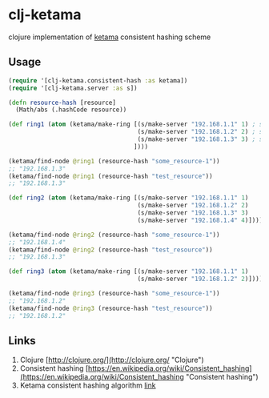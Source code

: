 # clj-ketama

clojure implementation of [ketama](https://www.google.ru/?gws_rd=ssl#newwindow=1&q=ketama+consistent+hashing "ketama") consistent hashing scheme

## Usage

```Clojure
(require '[clj-ketama.consistent-hash :as ketama])
(require '[clj-ketama.server :as s])

(defn resource-hash [resource]
  (Math/abs (.hashCode resource))

(def ring1 (atom (ketama/make-ring [(s/make-server "192.168.1.1" 1) ; server1 weight = 1 
                                    (s/make-server "192.168.1.2" 2) ; server2 weight = 2
                                    (s/make-server "192.168.1.3" 3) ; serverweight = 3
                                   ])))

(ketama/find-node @ring1 (resource-hash "some_resource-1"))
;; "192.168.1.3"
(ketama/find-node @ring1 (resource-hash "test_resource"))
;; "192.168.1.3"

(def ring2 (atom (ketama/make-ring [(s/make-server "192.168.1.1" 1)
                                    (s/make-server "192.168.1.2" 2)
                                    (s/make-server "192.168.1.3" 3)
                                    (s/make-server "192.168.1.4" 4)])))

(ketama/find-node @ring2 (resource-hash "some_resource-1"))
;; "192.168.1.4"
(ketama/find-node @ring2 (resource-hash "test_resource"))
;; "192.168.1.3"

(def ring3 (atom (ketama/make-ring [(s/make-server "192.168.1.1" 1)
                                    (s/make-server "192.168.1.2" 2)])))

(ketama/find-node @ring3 (resource-hash "some_resource-1"))
;; "192.168.1.2"
(ketama/find-node @ring3 (resource-hash "test_resource"))
;; "192.168.1.2"


```

## Links

1. Clojure [http://clojure.org/](http://clojure.org/ "Clojure")  
2. Consistent hashing [https://en.wikipedia.org/wiki/Consistent_hashing](https://en.wikipedia.org/wiki/Consistent_hashing "Consistent hashing")  
3. Ketama consistent hashing algorithm [link](https://www.google.ru/?gws_rd=ssl#newwindow=1&q=ketama+consistent+hashing "ketama")  
